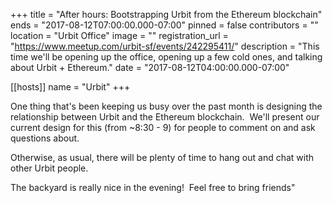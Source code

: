 +++
title = "After hours: Bootstrapping Urbit from the Ethereum blockchain"
ends = "2017-08-12T07:00:00.000-07:00"
pinned = false
contributors = ""
location = "Urbit Office"
image = ""
registration_url = "https://www.meetup.com/urbit-sf/events/242295411/"
description = "This time we'll be opening up the office, opening up a few cold ones, and talking about Urbit + Ethereum."
date = "2017-08-12T04:00:00.000-07:00"

[[hosts]]
name = "Urbit"
+++

One thing that's been keeping us busy over the past month is designing the relationship between Urbit and the Ethereum blockchain.  We'll present our current design for this (from ~8:30 - 9) for people to comment on and ask questions about.

Otherwise, as usual, there will be plenty of time to hang out and chat with other Urbit people.

The backyard is really nice in the evening!  Feel free to bring friends"
